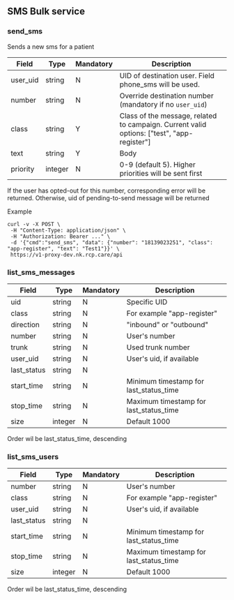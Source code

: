 ## SMS Bulk service

### send_sms

Sends a new sms for a patient

|Field|Type|Mandatory|Description
|---|---|---|---
|user_uid|string|N|UID of destination user. Field phone_sms will be used.
|number|string|N|Override destination number (mandatory if no `user_uid`)
|class|string|Y|Class of the message, related to campaign. Current valid options: ["test", "app-register"]
|text|string|Y|Body
|priority|integer|N|0-9 (default 5). Higher priorities will be sent first

If the user has opted-out for this number, corresponding error will be returned.
Otherwise, uid of pending-to-send message will be returned

Example

```
curl -v -X POST \
 -H "Content-Type: application/json" \
 -H "Authorization: Bearer ..." \
 -d '{"cmd":"send_sms", "data": {"number": "18139023251", "class": "app-register", "text": "Test1"}}' \
 https://v1-proxy-dev.nk.rcp.care/api
```


### list_sms_messages

|Field|Type|Mandatory|Description
|---|---|---|---
|uid|string|N|Specific UID
|class|string|N|For example "app-register"
|direction|string|N|"inbound" or "outbound"
|number|string|N|User's number
|trunk|string|N|Used trunk number
|user_uid|string|N|User's uid, if available
|last_status|string|N|
|start_time|string|N|Minimum timestamp for last_status_time
|stop_time|string|N|Maximum timestamp for last_status_time
|size|integer|N|Default 1000

Order wil be last_status_time, descending

### list_sms_users

|Field|Type|Mandatory|Description
|---|---|---|---
|number|string|N|User's number
|class|string|N|For example "app-register"
|user_uid|string|N|User's uid, if available
|last_status|string|N|
|start_time|string|N|Minimum timestamp for last_status_time
|stop_time|string|N|Maximum timestamp for last_status_time
|size|integer|N|Default 1000

Order wil be last_status_time, descending

